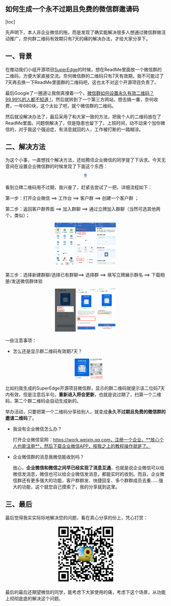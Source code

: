 ## 如何生成一个永不过期且免费的微信群邀请码



[toc]

先声明下，本人非企业微信的拖，而是发现了确实能解决很多人想通过微信群做活动推广，奈何群二维码有效期只有7天的痛的解决办法，才给大家分享下。

## 一、背景

在推动我们小组开源项目[SuperEdge](https://github.com/superedge/superedge)的时候，想在ReadMe里面放一个微信群的二维码，方便大家直接交流。奈何微信群的二维码只有7天有效期，我不可能过了7天再去换一下ReadMe里面群的二维码吧，这也太不对这个开源项目负责了。

最后Google了一圈道让我倒真搜着一个，[微信群如何设置永久有效二维码？99.99%的人都不知道 !](https://www.sohu.com/a/234256533_100149936)，然后就转到了一个第三方网站，想去搞一番，奈何收费，一年680块，这个太扯了吧，就个微信群的二维码。

然后就没解决办法了，最后采用了和大家一致的方法，把我个人的二维码放在了ReadMe里面。问题倒解决了，但是隐患也留下了。上班时间，动不动来个加你微信的，对于我这个强迫症，有消息就回的人，工作被打断的一踏糊涂。

## 二、解决方法

为这个小事，一直想找个解决方法，还给腾讯企业微信的同学提了下诉求。今天无意间在设置企业微信群的时候发现了下面这个东西：

<div align=center>
    <img src="https://raw.githubusercontent.com/attlee-wang/myimage/master/image/20201225101302.png" alt="image-20201224225024704" style="zoom: 2%;" />
</div>

看到立碑二维码用不过期，我兴奋了，赶紧去尝试了一把，详细流程如下：

第一步：打开企业微信 ==>  工作台 ==> 客户群 ==> 创建一个客户群 ；

第二步：返回客户群界面 ==> 加入群聊 ==> 通过立牌加入群聊（当然可选其他两个，类似）；

<div align=center>
    <img src="https://raw.githubusercontent.com/attlee-wang/myimage/master/image/20201225102019.png" alt="image-20201225102019918" style="zoom: 33%;" />
</div>

第三步：选择新建群聊/选择已有群聊==> 选择群 ==> 填写立牌展示群名 ==> 下载相册/发送微信群体验

<div align="center">
    <img src="https://raw.githubusercontent.com/attlee-wang/myimage/master/image/20201225102117.png" alt="image-20201225102117170" style="zoom: 33%;" />
</div>

一些注意事项：

-   怎么还是显示群二维码有效期7天？

    <div align="center">
        <img src="https://raw.githubusercontent.com/attlee-wang/myimage/master/image/20201225102215.png" alt="image-20201225102215154" style="zoom: 15%;" />
    </div>

比如扫我生成的SuperEdge开源项目微信群，显示的群二维码就提示该二位码7天内有效，但是注意后半句，**重新进入将会更新**，也就是说过期了，扫第一个二维码，第二个群二维码会自动生成新的。

举办活动，只要把第一个二维码分享给别人，就变成**永久不过期且免费的微信群的邀请二维码**了。

-   我没有企业微信怎么办？

    打开企业微信官网：https://work.weixin.qq.com，注册一个企业，**放心个人也能注册**，然后下载企业微信APP，按我之上的教程操作就是了。

-   企业微信群的消息我微信能收到吗？

    放心，**企业微信和微信之间早已经实现了消息互通**，也就是说企业微信可以给微信发消息，微信也可以给企业微信发消息，都能实时的收到。而且，企业微信群还有更多强大的功能，客户群群发、快捷回复、多个群群成员去重……强大的功能，这个就您自己摸索了，我的分享就到这里。

## 三、最后

最后觉得我实实际际地解决您的问题，看在真心分享的份上，凭心打赏：

<div align="center">
    <img src="https://raw.githubusercontent.com/attlee-wang/myimage/master/image/20201225101514.png" alt="image-20201224234354592" style="zoom: 67%;" />
</div>

最后的最后还期望微信的同学，能考虑下大家使用的痛，考虑下这个场景，从功能上彻彻底底的解决这个问题。







